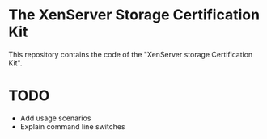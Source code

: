 The XenServer Storage Certification Kit
=======================================

This repository contains the code of the "XenServer storage Certification Kit".

TODO
====
- Add usage scenarios
- Explain command line switches
